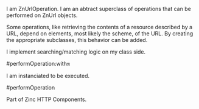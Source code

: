 I am ZnUrlOperation.I am an abtract superclass of operations that can be performed on ZnUrl objects.Some operations, like retrieving the contents of a resource described by a URL, depend on elements, most likely the scheme, of the URL. By creating the appropriate subclasses, this behavior can be added.I implement searching/matching logic on my class side.  #performOperation:with:on:I am instanciated to be executed.   #performOperationPart of Zinc HTTP Components.